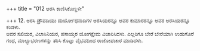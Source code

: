 +++
title = "012 ಅರಸಿ ಕಾಣಿಸಿಕೊಣ್ಡಳೀ"

+++
12. ಅರಸಿ ದ್ರೌಪದಿಯು ದುರ್ಯೋಧನಾದಿಗಳ ಅರಸಿಯರನ್ನೂ ಅವರ ಕುಮಾರರನ್ನೂ ಅವರ ಅರಸಿಯರನ್ನೂ ಕಂಡಳು.    
ಅವರ ಸಖಿಯರ, ವಿಲಾಸಿನಿಯರ,  ಪಸಾಯ್ತರ  ಯೋಗಕ್ಷೇಮ ವಿಚಾರಿಸಿದಳು. ಎಲ್ಲರಿಗೂ ಬೇರೆ ಬೇರೆಯಾಗಿ ಉಡುಗೊರೆ ಗಂಧ, ಮಾಲ್ಯಾಭರಣಗಳನ್ನು ತರಿಸಿ ಕೊಟ್ಟು ವೈಭವದಿಂದ ರಾಜೋಪಚಾರ ಮಾಡಿದಳು.